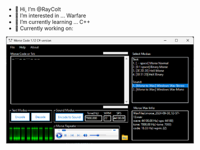 - 🔔 Hi, I’m @RayColt
- 👀 I’m interested in ... Warfare
- 🌱 I’m currently learning ... C++
- 💞️ Currently working on:<br>
<img src=https://github.com/RayColt/morse/blob/master/C%23/spectrogram2.jpg />

<!---
RayColt/RayColt is a ✨ special ✨ repository because its `README.md` (this file) appears on your GitHub profile.
You can click the Preview link to take a look at your changes.
--->
